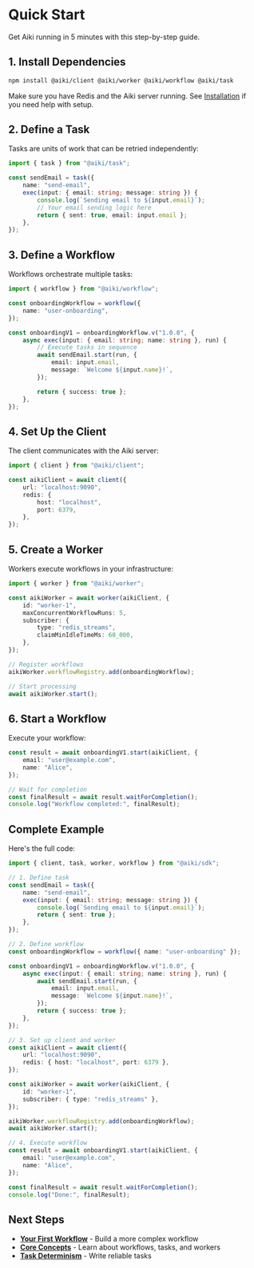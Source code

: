 # Quick Start

Get Aiki running in 5 minutes with this step-by-step guide.

## 1. Install Dependencies

```bash
npm install @aiki/client @aiki/worker @aiki/workflow @aiki/task
```

Make sure you have Redis and the Aiki server running. See [Installation](./installation.md) if you need help with setup.

## 2. Define a Task

Tasks are units of work that can be retried independently:

```typescript
import { task } from "@aiki/task";

const sendEmail = task({
	name: "send-email",
	exec(input: { email: string; message: string }) {
		console.log(`Sending email to ${input.email}`);
		// Your email sending logic here
		return { sent: true, email: input.email };
	},
});
```

## 3. Define a Workflow

Workflows orchestrate multiple tasks:

```typescript
import { workflow } from "@aiki/workflow";

const onboardingWorkflow = workflow({
	name: "user-onboarding",
});

const onboardingV1 = onboardingWorkflow.v("1.0.0", {
	async exec(input: { email: string; name: string }, run) {
		// Execute tasks in sequence
		await sendEmail.start(run, {
			email: input.email,
			message: `Welcome ${input.name}!`,
		});

		return { success: true };
	},
});
```

## 4. Set Up the Client

The client communicates with the Aiki server:

```typescript
import { client } from "@aiki/client";

const aikiClient = await client({
	url: "localhost:9090",
	redis: {
		host: "localhost",
		port: 6379,
	},
});
```

## 5. Create a Worker

Workers execute workflows in your infrastructure:

```typescript
import { worker } from "@aiki/worker";

const aikiWorker = await worker(aikiClient, {
	id: "worker-1",
	maxConcurrentWorkflowRuns: 5,
	subscriber: {
		type: "redis_streams",
		claimMinIdleTimeMs: 60_000,
	},
});

// Register workflows
aikiWorker.workflowRegistry.add(onboardingWorkflow);

// Start processing
await aikiWorker.start();
```

## 6. Start a Workflow

Execute your workflow:

```typescript
const result = await onboardingV1.start(aikiClient, {
	email: "user@example.com",
	name: "Alice",
});

// Wait for completion
const finalResult = await result.waitForCompletion();
console.log("Workflow completed:", finalResult);
```

## Complete Example

Here's the full code:

```typescript
import { client, task, worker, workflow } from "@aiki/sdk";

// 1. Define task
const sendEmail = task({
	name: "send-email",
	exec(input: { email: string; message: string }) {
		console.log(`Sending email to ${input.email}`);
		return { sent: true };
	},
});

// 2. Define workflow
const onboardingWorkflow = workflow({ name: "user-onboarding" });

const onboardingV1 = onboardingWorkflow.v("1.0.0", {
	async exec(input: { email: string; name: string }, run) {
		await sendEmail.start(run, {
			email: input.email,
			message: `Welcome ${input.name}!`,
		});
		return { success: true };
	},
});

// 3. Set up client and worker
const aikiClient = await client({
	url: "localhost:9090",
	redis: { host: "localhost", port: 6379 },
});

const aikiWorker = await worker(aikiClient, {
	id: "worker-1",
	subscriber: { type: "redis_streams" },
});

aikiWorker.workflowRegistry.add(onboardingWorkflow);
await aikiWorker.start();

// 4. Execute workflow
const result = await onboardingV1.start(aikiClient, {
	email: "user@example.com",
	name: "Alice",
});

const finalResult = await result.waitForCompletion();
console.log("Done:", finalResult);
```

## Next Steps

- **[Your First Workflow](./first-workflow.md)** - Build a more complex workflow
- **[Core Concepts](../core-concepts/)** - Learn about workflows, tasks, and workers
- **[Task Determinism](../guides/task-determinism.md)** - Write reliable tasks

